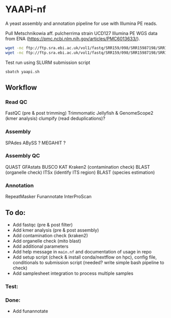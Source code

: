 # YAAPi-nf
A yeast assembly and annotation pipeline for use with Illumina PE reads.

Pull Metschnikowia aff. pulcherrima strain UCD127 Illumina PE WGS data from ENA (https://pmc.ncbi.nlm.nih.gov/articles/PMC6013633/).
```bash
wget -nc ftp://ftp.sra.ebi.ac.uk/vol1/fastq/SRR159/098/SRR15987198/SRR15987198_2.fastq.gz
wget -nc ftp://ftp.sra.ebi.ac.uk/vol1/fastq/SRR159/098/SRR15987198/SRR15987198_1.fastq.gz
```

Test run using SLURM submission script
```bash
sbatch yaapi.sh
```

## Workflow

### Read QC
FastQC (pre & post trimming)
Trimmomatic
Jellyfish & GenomeScope2 (kmer analysis)
clumpify (read deduplications)?

### Assembly
SPAdes
ABySS ?
MEGAHIT ?

### Assembly QC
QUAST
GFAstats
BUSCO
KAT
Kraken2 (contamination check)
BLAST (organelle check)
ITSx (identify ITS region)
BLAST (species estimation)

### Annotation
RepeatMasker
Funannotate
InterProScan

## To do:
- Add fastqc (pre & post filter)
- Add kmer analysis (pre & post assembly)
- Add contamination check (kraken2)
- Add organelle check (mito blast)
- Add additional parameters
- Add help message in `main.nf` and documentation of usage in repo
- Add setup script (check & install conda/nextflow on hpc), config file, conditionals to submission script (needed? write simple bash pipeline to check)
- Add samplesheet integration to process multiple samples

### Test:

### Done:
- Add funannotate
